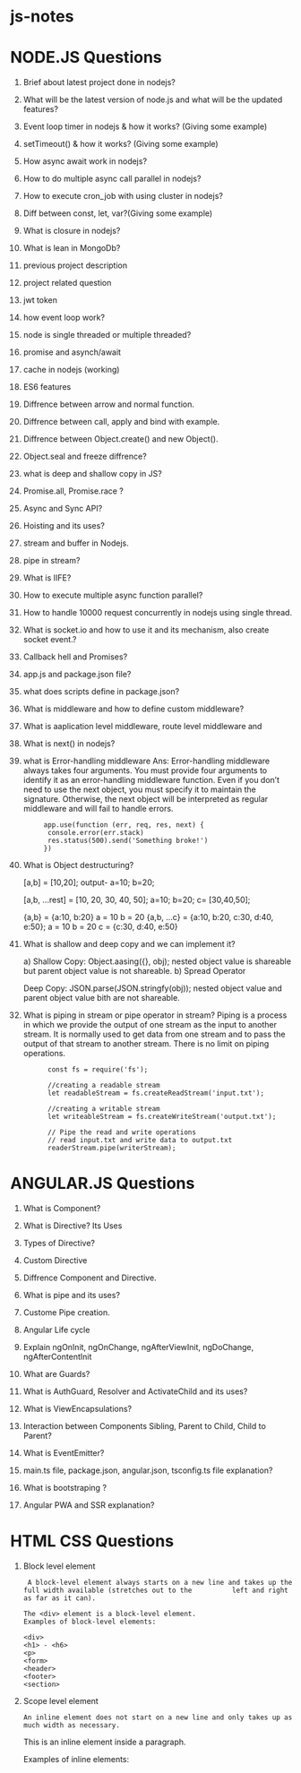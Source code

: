 # js-notes

# NODE.JS Questions

1. Brief about latest project done in nodejs?

2. What will be the latest version of node.js and what will be the updated features?

3. Event loop timer in nodejs & how it works? (Giving some example)

4. setTimeout() & how it works? (Giving some example)

5. How async await work in nodejs?

6. How to do multiple async call parallel in nodejs?

7. How to execute cron_job with using cluster in nodejs?

8. Diff between const, let, var?(Giving some example)

9. What is closure in nodejs?

10. What is lean in MongoDb?

1. previous project description

2. project related question

3. jwt token

4. how event loop work?

5. node is single threaded or multiple threaded?

6. promise and asynch/await

7. cache in nodejs (working)

8. ES6 features

9. Diffrence between arrow and normal function.

10. Diffrence between call, apply and bind with example.

11. Diffrence between Object.create() and new Object().

12. Object.seal and freeze diffrence?

13. what is deep and shallow copy in JS?

14. Promise.all, Promise.race ?

15. Async and Sync API?

16. Hoisting and its uses?

17. stream and buffer in Nodejs.

18. pipe in stream?

19. What is IIFE?

20. How to execute multiple async function parallel?

21. How to handle 10000 request concurrently in nodejs using single thread.

22. What is socket.io and how to use it and its mechanism, also create socket event.?

23. Callback hell and Promises?

24. app.js and package.json file?

25. what does scripts define in package.json?

26. What is middleware and how to define custom middleware?

27. What is aaplication level middleware, route level middleware and 

28. What is next() in nodejs?

29. what is Error-handling middleware
       Ans:  Error-handling middleware always takes four arguments. You must provide four arguments to identify it as an                  error-handling middleware function. Even if you don’t need to use the next object, you must specify it to                      maintain the signature. Otherwise, the next object will be interpreted as regular middleware and will fail to                   handle errors.

             app.use(function (err, req, res, next) {
              console.error(err.stack)
              res.status(500).send('Something broke!')
             })

30. What is Object destructuring?

       [a,b] = [10,20];
       output- a=10; b=20;

       [a,b, ...rest] = [10, 20, 30, 40, 50];
              a=10; b=20; c= [30,40,50];

       {a,b} = {a:10, b:20}
                a = 10
                b = 20
       {a,b, ...c} = {a:10, b:20, c:30, d:40, e:50};
              a = 10
              b = 20
              c = {c:30, d:40, e:50}

31. What is shallow and deep copy and we can implement it?

       a) Shallow Copy: Object.aasing({}, obj);
              nested object value is shareable but parent object value is not shareable.
       b) Spread Operator

       Deep Copy: JSON.parse(JSON.stringfy(obj));
              nested object value and parent object value bith are not shareable.

32) What is piping in stream or pipe operator in stream?
       Piping is a process in which we provide the output of one stream as the input to another stream. It is normally used to       get data from one stream and to pass the output of that stream to another stream. There is no limit on piping                  operations.
       
              const fs = require('fs');
              
              //creating a readable stream
              let readableStream = fs.createReadStream('input.txt');
              
              //creating a writable stream
              let writeableStream = fs.createWriteStream('output.txt');
              
              // Pipe the read and write operations
              // read input.txt and write data to output.txt
              readerStream.pipe(writerStream);

# ANGULAR.JS Questions

1. What is Component?

2. What is Directive? Its Uses

3. Types of Directive?

4. Custom Directive

5. Diffrence Component and Directive.

6. What is pipe and its uses?

7. Custome Pipe creation.

8. Angular Life cycle

9. Explain ngOnInit, ngOnChange, ngAfterViewInit, ngDoChange, ngAfterContentInit

10. What are Guards?

11. What is AuthGuard, Resolver and ActivateChild and its uses?

12. What is ViewEncapsulations?

13. Interaction between Components Sibling, Parent to Child, Child to Parent?

14. What is EventEmitter?

15. main.ts file, package.json, angular.json, tsconfig.ts file explanation?

16. What is bootstraping ?

17. Angular PWA and SSR explanation?




# HTML CSS Questions

1) Block level element
       
        A block-level element always starts on a new line and takes up the full width available (stretches out to the          left and right as far as it can).

       The <div> element is a block-level element.
       Examples of block-level elements:

       <div>
       <h1> - <h6>
       <p>
       <form>
       <header>
       <footer>
       <section>
       
 2) Scope level element
 
        An inline element does not start on a new line and only takes up as much width as necessary.

       This is an inline <span> element inside a paragraph.

       Examples of inline elements:

       <span>
       <a>
       <img>
       
